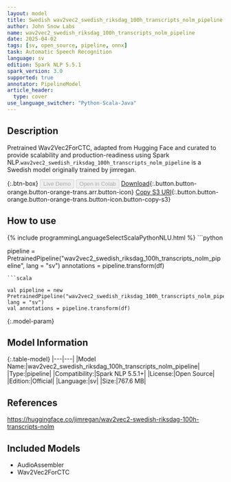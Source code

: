 ```yaml
---
layout: model
title: Swedish wav2vec2_swedish_riksdag_100h_transcripts_nolm_pipeline pipeline Wav2Vec2ForCTC from jimregan
author: John Snow Labs
name: wav2vec2_swedish_riksdag_100h_transcripts_nolm_pipeline
date: 2025-04-02
tags: [sv, open_source, pipeline, onnx]
task: Automatic Speech Recognition
language: sv
edition: Spark NLP 5.5.1
spark_version: 3.0
supported: true
annotator: PipelineModel
article_header:
  type: cover
use_language_switcher: "Python-Scala-Java"
---
```


## Description

Pretrained Wav2Vec2ForCTC, adapted from Hugging Face and curated to provide scalability and production-readiness using Spark NLP.`wav2vec2_swedish_riksdag_100h_transcripts_nolm_pipeline` is a Swedish model originally trained by jimregan.

{:.btn-box}
<button class="button button-orange" disabled>Live Demo</button>
<button class="button button-orange" disabled>Open in Colab</button>
[Download](https://s3.amazonaws.com/auxdata.johnsnowlabs.com/public/models/wav2vec2_swedish_riksdag_100h_transcripts_nolm_pipeline_sv_5.5.1_3.0_1743590912620.zip){:.button.button-orange.button-orange-trans.arr.button-icon}
[Copy S3 URI](s3://auxdata.johnsnowlabs.com/public/models/wav2vec2_swedish_riksdag_100h_transcripts_nolm_pipeline_sv_5.5.1_3.0_1743590912620.zip){:.button.button-orange.button-orange-trans.button-icon.button-copy-s3}

## How to use



<div class="tabs-box" markdown="1">
{% include programmingLanguageSelectScalaPythonNLU.html %}
```python

pipeline = PretrainedPipeline("wav2vec2_swedish_riksdag_100h_transcripts_nolm_pipeline", lang = "sv")
annotations =  pipeline.transform(df)   

```
```scala

val pipeline = new PretrainedPipeline("wav2vec2_swedish_riksdag_100h_transcripts_nolm_pipeline", lang = "sv")
val annotations = pipeline.transform(df)

```
</div>

{:.model-param}
## Model Information

{:.table-model}
|---|---|
|Model Name:|wav2vec2_swedish_riksdag_100h_transcripts_nolm_pipeline|
|Type:|pipeline|
|Compatibility:|Spark NLP 5.5.1+|
|License:|Open Source|
|Edition:|Official|
|Language:|sv|
|Size:|767.6 MB|

## References

https://huggingface.co/jimregan/wav2vec2-swedish-riksdag-100h-transcripts-nolm

## Included Models

- AudioAssembler
- Wav2Vec2ForCTC